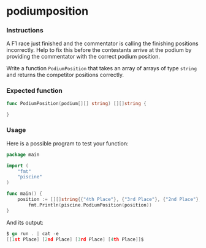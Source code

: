 # podiumposition

### Instructions

A F1 race just finished and the commentator is calling the finishing positions incorrectly.
Help to fix this before the contestants arrive at the podium by providing the commentator with the correct podium position.

Write a function `PodiumPosition` that takes an array of arrays of type `string` and returns the competitor positions correctly.

### Expected function

```go
func PodiumPosition(podium[][] string) [][]string {

}
```

### Usage

Here is a possible program to test your function:

```go
package main

import (
    "fmt"
    "piscine"
)

func main() {
    position := [][]string{{"4th Place"}, {"3rd Place"}, {"2nd Place"}, {"1st Place"}}
    	fmt.Println(piscine.PodiumPosition(position))
}
```

And its output:

```go
$ go run . | cat -e
[[1st Place] [2nd Place] [3rd Place] [4th Place]]$
```
